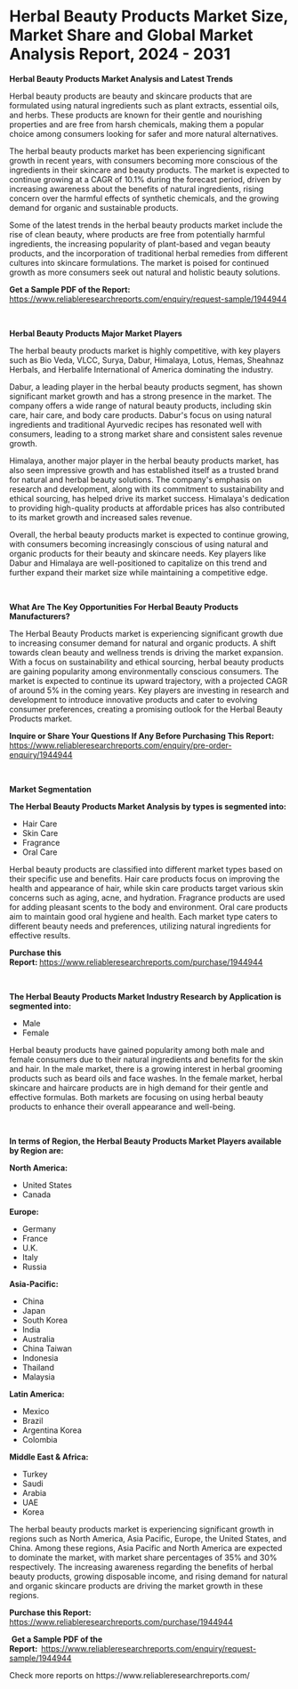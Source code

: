 <p><h1>Herbal Beauty Products Market Size, Market Share and Global Market Analysis Report, 2024 - 2031</h1></p><p><strong>Herbal Beauty Products Market Analysis and Latest Trends</strong></p>
<p><p>Herbal beauty products are beauty and skincare products that are formulated using natural ingredients such as plant extracts, essential oils, and herbs. These products are known for their gentle and nourishing properties and are free from harsh chemicals, making them a popular choice among consumers looking for safer and more natural alternatives.</p><p>The herbal beauty products market has been experiencing significant growth in recent years, with consumers becoming more conscious of the ingredients in their skincare and beauty products. The market is expected to continue growing at a CAGR of 10.1% during the forecast period, driven by increasing awareness about the benefits of natural ingredients, rising concern over the harmful effects of synthetic chemicals, and the growing demand for organic and sustainable products.</p><p>Some of the latest trends in the herbal beauty products market include the rise of clean beauty, where products are free from potentially harmful ingredients, the increasing popularity of plant-based and vegan beauty products, and the incorporation of traditional herbal remedies from different cultures into skincare formulations. The market is poised for continued growth as more consumers seek out natural and holistic beauty solutions.</p></p>
<p><strong>Get a Sample PDF of the Report:&nbsp;</strong> <a href="https://www.reliableresearchreports.com/enquiry/request-sample/1944944">https://www.reliableresearchreports.com/enquiry/request-sample/1944944</a></p>
<p>&nbsp;</p>
<p><strong>Herbal Beauty Products Major Market Players</strong></p>
<p><p>The herbal beauty products market is highly competitive, with key players such as Bio Veda, VLCC, Surya, Dabur, Himalaya, Lotus, Hemas, Sheahnaz Herbals, and Herbalife International of America dominating the industry.</p><p>Dabur, a leading player in the herbal beauty products segment, has shown significant market growth and has a strong presence in the market. The company offers a wide range of natural beauty products, including skin care, hair care, and body care products. Dabur's focus on using natural ingredients and traditional Ayurvedic recipes has resonated well with consumers, leading to a strong market share and consistent sales revenue growth.</p><p>Himalaya, another major player in the herbal beauty products market, has also seen impressive growth and has established itself as a trusted brand for natural and herbal beauty solutions. The company's emphasis on research and development, along with its commitment to sustainability and ethical sourcing, has helped drive its market success. Himalaya's dedication to providing high-quality products at affordable prices has also contributed to its market growth and increased sales revenue.</p><p>Overall, the herbal beauty products market is expected to continue growing, with consumers becoming increasingly conscious of using natural and organic products for their beauty and skincare needs. Key players like Dabur and Himalaya are well-positioned to capitalize on this trend and further expand their market size while maintaining a competitive edge.</p></p>
<p>&nbsp;</p>
<p><strong>What Are The Key Opportunities For Herbal Beauty Products Manufacturers?</strong></p>
<p><p>The Herbal Beauty Products market is experiencing significant growth due to increasing consumer demand for natural and organic products. A shift towards clean beauty and wellness trends is driving the market expansion. With a focus on sustainability and ethical sourcing, herbal beauty products are gaining popularity among environmentally conscious consumers. The market is expected to continue its upward trajectory, with a projected CAGR of around 5% in the coming years. Key players are investing in research and development to introduce innovative products and cater to evolving consumer preferences, creating a promising outlook for the Herbal Beauty Products market.</p></p>
<p><strong>Inquire or Share Your Questions If Any Before Purchasing This Report:</strong> <a href="https://www.reliableresearchreports.com/enquiry/pre-order-enquiry/1944944">https://www.reliableresearchreports.com/enquiry/pre-order-enquiry/1944944</a></p>
<p>&nbsp;</p>
<p><strong>Market Segmentation</strong></p>
<p><strong>The Herbal Beauty Products Market Analysis by types is segmented into:</strong></p>
<p><ul><li>Hair Care</li><li>Skin Care</li><li>Fragrance</li><li>Oral Care</li></ul></p>
<p><p>Herbal beauty products are classified into different market types based on their specific use and benefits. Hair care products focus on improving the health and appearance of hair, while skin care products target various skin concerns such as aging, acne, and hydration. Fragrance products are used for adding pleasant scents to the body and environment. Oral care products aim to maintain good oral hygiene and health. Each market type caters to different beauty needs and preferences, utilizing natural ingredients for effective results.</p></p>
<p><strong>Purchase this Report:&nbsp;</strong><a href="https://www.reliableresearchreports.com/purchase/1944944">https://www.reliableresearchreports.com/purchase/1944944</a></p>
<p>&nbsp;</p>
<p><strong>The Herbal Beauty Products Market Industry Research by Application is segmented into:</strong></p>
<p><ul><li>Male</li><li>Female</li></ul></p>
<p><p>Herbal beauty products have gained popularity among both male and female consumers due to their natural ingredients and benefits for the skin and hair. In the male market, there is a growing interest in herbal grooming products such as beard oils and face washes. In the female market, herbal skincare and haircare products are in high demand for their gentle and effective formulas. Both markets are focusing on using herbal beauty products to enhance their overall appearance and well-being.</p></p>
<p>&nbsp;</p>
<p><strong>In terms of Region, the Herbal Beauty Products Market Players available by Region are:</strong></p>
<p>
    <p> <strong> North America: </strong>
        <ul>
            <li>United States</li>
            <li>Canada</li>
        </ul>
        </p> 
    <p> <strong> Europe: </strong>
        <ul>
            <li>Germany</li>
            <li>France</li>
            <li>U.K.</li>
            <li>Italy</li>
            <li>Russia</li>
        </ul>
        </p> 
    <p> <strong> Asia-Pacific: </strong>
        <ul>
            <li>China</li>
            <li>Japan</li>
            <li>South Korea</li>
            <li>India</li>
            <li>Australia</li>
            <li>China Taiwan</li>
            <li>Indonesia</li>
            <li>Thailand</li>
            <li>Malaysia</li>
        </ul>
        </p> 
    <p> <strong> Latin America: </strong>
        <ul>
            <li>Mexico</li>
            <li>Brazil</li>
            <li>Argentina Korea</li>
            <li>Colombia</li>
        </ul>
        </p> 
    <p> <strong> Middle East & Africa: </strong>
        <ul>
            <li>Turkey</li>
            <li>Saudi</li>
            <li>Arabia</li>
            <li>UAE</li>
            <li>Korea</li>
        </ul>
    </p>
    </p>
<p><p>The herbal beauty products market is experiencing significant growth in regions such as North America, Asia Pacific, Europe, the United States, and China. Among these regions, Asia Pacific and North America are expected to dominate the market, with market share percentages of 35% and 30% respectively. The increasing awareness regarding the benefits of herbal beauty products, growing disposable income, and rising demand for natural and organic skincare products are driving the market growth in these regions.</p></p>
<p><strong>Purchase this Report: </strong><a href="https://www.reliableresearchreports.com/purchase/1944944">https://www.reliableresearchreports.com/purchase/1944944</a></p>
<p>&nbsp;<strong>Get a Sample PDF of the Report:&nbsp;&nbsp;</strong><a href="https://www.reliableresearchreports.com/enquiry/request-sample/1944944">https://www.reliableresearchreports.com/enquiry/request-sample/1944944</a></p>
<p><strong></strong></p>
<p>Check more reports on https://www.reliableresearchreports.com/</p>